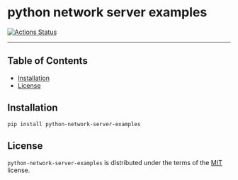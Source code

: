 # python network server examples

<!-- markdown-link-check-disable -->
[![Actions Status](https://github.com/netserf/python-network-server-examples/workflows/Docs/badge.svg)](https://github.com/netserf/python-dev-tools)
<!-- markdown-link-check-enable -->

-----

## Table of Contents

- [Installation](#installation)
- [License](#license)

## Installation

```console
pip install python-network-server-examples
```

## License

`python-network-server-examples` is distributed under the terms of the [MIT](https://spdx.org/licenses/MIT.html) license.
